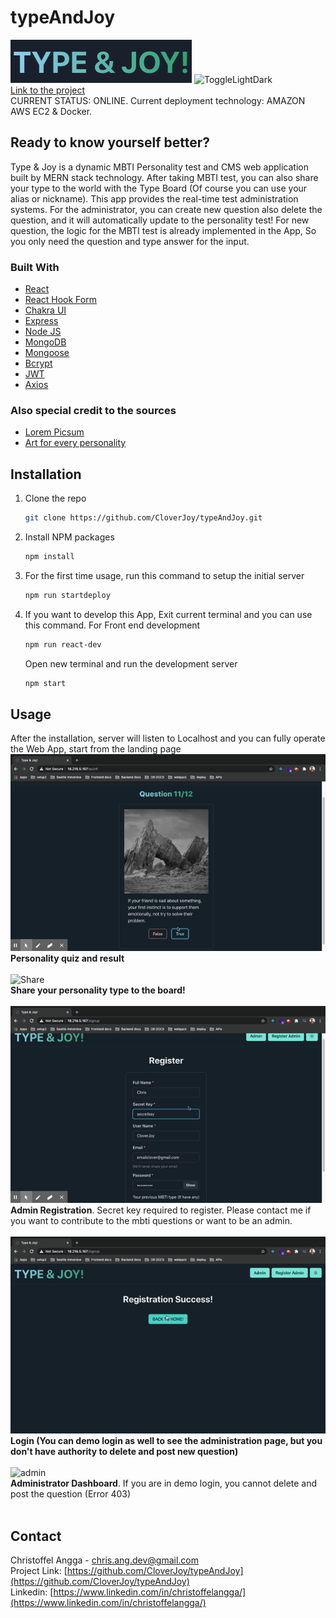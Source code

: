 # typeAndJoy
![typeAndJoy](https://raw.githubusercontent.com/CloverJoy/typeAndJoy/master/assets/tnj.png)
![ToggleLightDark](https://i.imgur.com/mm5AQNG.gif)
<br/>
[Link to the project](http://18.216.5.167/)
<br/>
CURRENT STATUS: ONLINE. Current deployment technology: AMAZON AWS EC2 & Docker.
<br/>
## Ready to know yourself better?
Type & Joy is a dynamic MBTI Personality test and CMS web application built by MERN stack technology.
After taking MBTI test, you can also share your type to the world with the Type Board (Of course you can use your alias or nickname).
This app provides the real-time test administration systems. For the administrator, you can create new question also delete the question, and it will automatically update to the personality test! For new question, the logic for the MBTI test is already implemented in the App, So you only need the question and type answer for the input.
### Built With
* [React](https://reactjs.org/)
* [React Hook Form](https://react-hook-form.com/)
* [Chakra UI](https://chakra-ui.com/)
* [Express](http://expressjs.com/)
* [Node JS](http://nodejs.org/)
* [MongoDB](https://www.mongodb.com/)
* [Mongoose](https://mongoosejs.com/)
* [Bcrypt](https://github.com/kelektiv/node.bcrypt.js#readme)
* [JWT](https://jwt.io/)
* [Axios](https://github.com/axios/axios)
### Also special credit to the sources
* [Lorem Picsum](https://picsum.photos/)
* [Art for every personality](https://patronart.com/blog/art-myers-briggs-personality-type/)

## Installation
1. Clone the repo
   ```sh
   git clone https://github.com/CloverJoy/typeAndJoy.git
   ```
2. Install NPM packages
   ```sh
   npm install
   ```
3. For the first time usage, run this command to setup the initial server
   ```sh
   npm run startdeploy
   ```
4. If you want to develop this App, Exit current terminal and you can use this command.
   For Front end development
   ```sh
   npm run react-dev
   ```
   Open new terminal and run the development server
   ```sh
   npm start
   ```
## Usage
After the installation, server will listen to Localhost and you can fully operate the Web App, start from the landing page
<br/>
![Personality test](https://raw.githubusercontent.com/CloverJoy/typeAndJoy/master/assets/quiz.gif)
<br/>
**Personality quiz and result**
<br/>
<br/>
![Share](https://raw.githubusercontent.com/CloverJoy/typeAndJoy/master/assets/share.gif)
<br/>
**Share your personality type to the board!**
<br/>
<br/>
![Register](https://raw.githubusercontent.com/CloverJoy/typeAndJoy/master/assets/register.gif)
<br/>
**Admin Registration**. Secret key required to register. Please contact me if you want to contribute to the mbti questions or want to be an admin. 
<br/>
<br/>
![Share](https://raw.githubusercontent.com/CloverJoy/typeAndJoy/master/assets/login.gif)
<br/>
**Login (You can demo login as well to see the administration page, but you don't have authority to delete and post new question)**
<br/>
<br/>
![admin](https://raw.githubusercontent.com/CloverJoy/typeAndJoy/master/assets/admincmsreduced.gif)
<br/>
**Administrator Dashboard**. If you are in demo login, you cannot delete and post the question (Error 403)
<br/>
<br/>
## Contact

Christoffel Angga - chris.ang.dev@gmail.com
<br/>
Project Link: [https://github.com/CloverJoy/typeAndJoy](https://github.com/CloverJoy/typeAndJoy)
<br/>
Linkedin: [https://www.linkedin.com/in/christoffelangga/](https://www.linkedin.com/in/christoffelangga/) 
